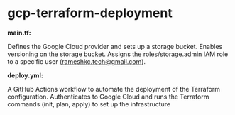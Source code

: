 # gcp-terraform-deployment
**main.tf:**


Defines the Google Cloud provider and sets up a storage bucket.
Enables versioning on the storage bucket.
Assigns the roles/storage.admin IAM role to a specific user (rameshkc.tech@gmail.com).

**deploy.yml:**

A GitHub Actions workflow to automate the deployment of the Terraform configuration.
Authenticates to Google Cloud and runs the Terraform commands (init, plan, apply) to set up the infrastructure
